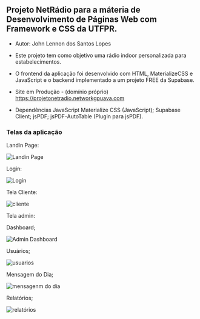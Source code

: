 <h2> Projeto NetRádio para a máteria de Desenvolvimento de Páginas Web com Framework e CSS da UTFPR. </h2>


- Autor: John Lennon dos Santos Lopes

- Este projeto tem como objetivo uma rádio indoor personalizada para estabelecimentos.

- O frontend da aplicação foi desenvolvido com HTML, MaterializeCSS e JavaScript e o backend implementado a um projeto FREE da Supabase.


- Site em Produção - (domínio próprio)
https://projetonetradio.networkgpuava.com


- Dependências JavaScript
Materialize CSS (JavaScript);
Supabase Client;
jsPDF;
jsPDF-AutoTable (Plugin para jsPDF).


<h3> Telas da aplicação </h3>

Landin Page:

![Landin Page](https://github.com/user-attachments/assets/0a6ae5c6-fa7b-4662-939e-c0f3e7aacba7)

Login:

![Login](https://github.com/user-attachments/assets/912da25e-2c4b-4340-9f2e-c88f05c980eb)

Tela Cliente:

![cliente](https://github.com/user-attachments/assets/5f0ca00e-8e49-43c2-bc6e-2166d37732d8)

Tela admin:

Dashboard;

![Admin Dashboard](https://github.com/user-attachments/assets/5521ddce-6253-4aea-b461-4162f2ca4483)

Usuários;

![usuarios](https://github.com/user-attachments/assets/5cda77a7-b5c7-4c70-b4e9-a73c895a31f8)

Mensagem do Dia;

![mensagenm do dia](https://github.com/user-attachments/assets/1884f460-8234-4903-ad7e-b3ae7062db05)

Relatórios;

![relatórios](https://github.com/user-attachments/assets/47593cf0-ae23-415b-86b2-1ffd4417f9a9)






